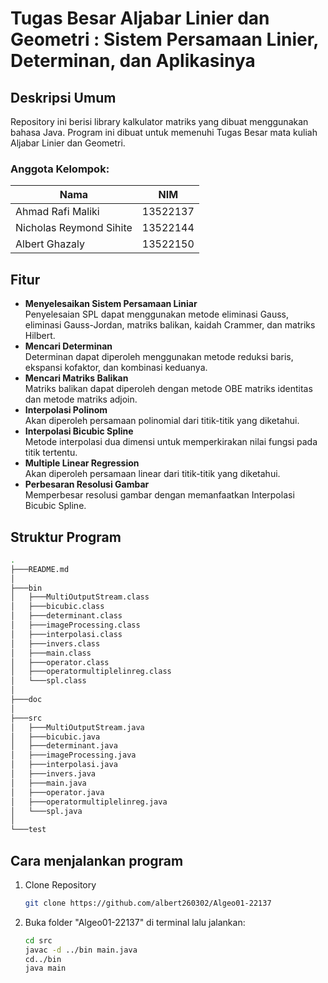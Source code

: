 # Tugas Besar Aljabar Linier dan Geometri : Sistem Persamaan Linier, Determinan, dan Aplikasinya

## Deskripsi Umum
Repository ini berisi library kalkulator matriks yang dibuat menggunakan bahasa Java. Program ini dibuat untuk memenuhi Tugas Besar mata kuliah Aljabar Linier dan Geometri.

### Anggota Kelompok:
| Nama  | NIM |
| ------------- | ------------- |
| Ahmad Rafi Maliki |  13522137 |
| Nicholas Reymond Sihite | 13522144  |
| Albert Ghazaly | 13522150 |

## Fitur
* **Menyelesaikan Sistem Persamaan Liniar** <br>
Penyelesaian SPL dapat menggunakan metode eliminasi Gauss, eliminasi Gauss-Jordan, matriks balikan, kaidah Crammer, dan matriks Hilbert.
* **Mencari Determinan** <br>
Determinan dapat diperoleh menggunakan metode reduksi baris, ekspansi kofaktor, dan kombinasi keduanya.
* **Mencari Matriks Balikan** <br>
Matriks balikan dapat diperoleh dengan metode OBE matriks identitas dan metode matriks adjoin.
* **Interpolasi Polinom** <br>
Akan diperoleh persamaan polinomial dari titik-titik yang diketahui.
* **Interpolasi Bicubic Spline** <br>
Metode interpolasi dua dimensi untuk memperkirakan nilai fungsi pada titik tertentu.
* **Multiple Linear Regression** <br>
Akan diperoleh persamaan linear dari titik-titik yang diketahui.
* **Perbesaran Resolusi Gambar** <br>
Memperbesar resolusi gambar dengan memanfaatkan Interpolasi Bicubic Spline.

## Struktur Program
```bash
.
├───README.md
│
├───bin
│   ├───MultiOutputStream.class  
│   ├───bicubic.class     
│   ├───determinant.class
│   ├───imageProcessing.class
│   ├───interpolasi.class
│   ├───invers.class
│   ├───main.class
│   ├───operator.class
│   ├───operatormultiplelinreg.class
│   └───spl.class
│
├───doc
│
├───src
│   ├───MultiOutputStream.java   
│   ├───bicubic.java      
│   ├───determinant.java
│   ├───imageProcessing.java
│   ├───interpolasi.java
│   ├───invers.java
│   ├───main.java
│   ├───operator.java
│   ├───operatormultiplelinreg.java
│   └───spl.java
│
└───test
```

## Cara menjalankan program
1. Clone Repository
   ```sh
   git clone https://github.com/albert260302/Algeo01-22137
   ```
2. Buka folder "Algeo01-22137" di terminal lalu jalankan:
   ```sh
   cd src
   javac -d ../bin main.java
   cd../bin
   java main
   ```
